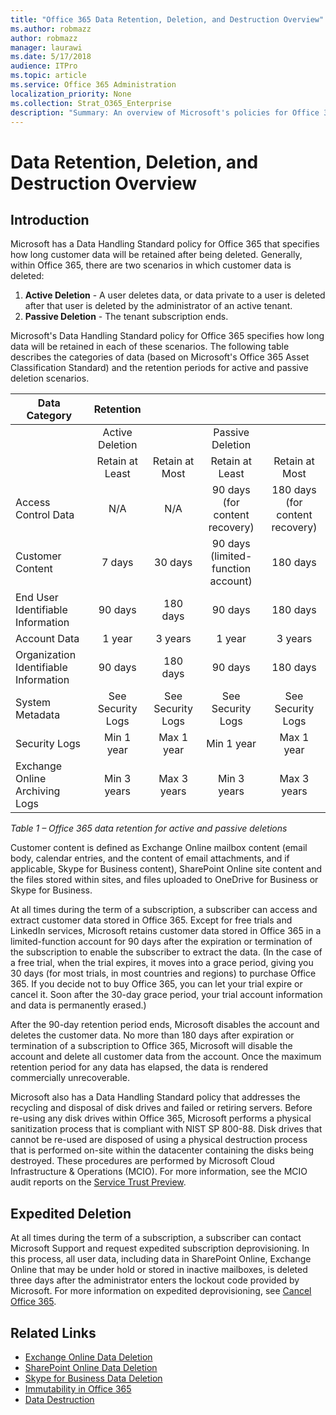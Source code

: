 ```yaml
---
title: "Office 365 Data Retention, Deletion, and Destruction Overview"
ms.author: robmazz
author: robmazz
manager: laurawi
ms.date: 5/17/2018
audience: ITPro
ms.topic: article
ms.service: Office 365 Administration
localization_priority: None
ms.collection: Strat_O365_Enterprise
description: "Summary: An overview of Microsoft's policies for Office 365 regarding data retention, deletion, and destruction."
---
```


# Data Retention, Deletion, and Destruction Overview

## Introduction
Microsoft has a Data Handling Standard policy for Office 365 that specifies how long customer data will be retained after being deleted. Generally, within Office 365, there are two scenarios in which customer data is deleted:
1.	**Active Deletion** - A user deletes data, or data private to a user is deleted after that user is deleted by the administrator of an active tenant.
2.	**Passive Deletion** - The tenant subscription ends.

Microsoft's Data Handling Standard policy for Office 365 specifies how long data will be retained in each of these scenarios. The following table describes the categories of data (based on Microsoft's Office 365 Asset Classification Standard) and the retention periods for active and passive deletion scenarios.

| Data Category | Retention |  |  |  |
|---------------------------------------|:-----------------:|:-----------------:|:----------------------------------:|:-------------------------------:|
|  | Active Deletion |  | Passive Deletion |  |
|  | Retain at Least | Retain at Most | Retain at Least | Retain at Most |
| Access Control Data | N/A | N/A | 90 days (for content recovery) | 180 days (for content recovery) |
| Customer Content | 7 days | 30 days | 90 days (limited-function account) | 180 days |
| End User Identifiable Information | 90 days | 180 days | 90 days | 180 days |
| Account Data | 1 year | 3 years | 1 year | 3 years |
| Organization Identifiable Information | 90 days | 180 days | 90 days | 180 days |
| System Metadata | See Security Logs | See Security Logs | See Security Logs | See Security Logs |
| Security Logs | Min 1 year | Max 1 year | Min 1 year | Max 1 year |
| Exchange Online Archiving Logs | Min 3 years | Max 3 years | Min 3 years | Max 3 years |

*Table 1 – Office 365 data retention for active and passive deletions*

Customer content is defined as Exchange Online mailbox content (email body, calendar entries, and the content of email attachments, and if applicable, Skype for Business content), SharePoint Online site content and the files stored within sites, and files uploaded to OneDrive for Business or Skype for Business.

At all times during the term of a subscription, a subscriber can access and extract customer data stored in Office 365. Except for free trials and LinkedIn services, Microsoft retains customer data stored in Office 365 in a limited-function account for 90 days after the expiration or termination of the subscription to enable the subscriber to extract the data. (In the case of a free trial, when the trial expires, it moves into a grace period, giving you 30 days (for most trials, in most countries and regions) to purchase Office 365. If you decide not to buy Office 365, you can let your trial expire or cancel it. Soon after the 30-day grace period, your trial account information and data is permanently erased.)

After the 90-day retention period ends, Microsoft disables the account and deletes the customer data. No more than 180 days after expiration or termination of a subscription to Office 365, Microsoft will disable the account and delete all customer data from the account. Once the maximum retention period for any data has elapsed, the data is rendered commercially unrecoverable.

Microsoft also has a Data Handling Standard policy that addresses the recycling and disposal of disk drives and failed or retiring servers. Before re-using any disk drives within Office 365, Microsoft performs a physical sanitization process that is compliant with NIST SP 800-88. Disk drives that cannot be re-used are disposed of using a physical destruction process that is performed on-site within the datacenter containing the disks being destroyed. These procedures are performed by Microsoft Cloud Infrastructure & Operations (MCIO). For more information, see the MCIO audit reports on the [Service Trust Preview](https://aka.ms/STP).

## Expedited Deletion
At all times during the term of a subscription, a subscriber can contact Microsoft Support and request expedited subscription deprovisioning. In this process, all user data, including data in SharePoint Online, Exchange Online that may be under hold or stored in inactive mailboxes, is deleted three days after the administrator enters the lockout code provided by Microsoft. For more information on expedited deprovisioning, see [Cancel Office 365](https://support.office.com/en-us/article/Cancel-Office-365-for-business-b1bc0bef-4608-4601-813a-cdd9f746709a).

## Related Links
- [Exchange Online Data Deletion](/office365/enterprise/office-365-exchange-online-data-deletion)
- [SharePoint Online Data Deletion](/office365/enterprise/office-365-sharepoint-online-data-deletion)
- [Skype for Business Data Deletion](/office365/enterprise/office-365-skype-data-deletion)
- [Immutability in Office 365](/office365/enterprise/office-365-data-immutability)
- [Data Destruction](/office365/enterprise/office-365-data-destruction)